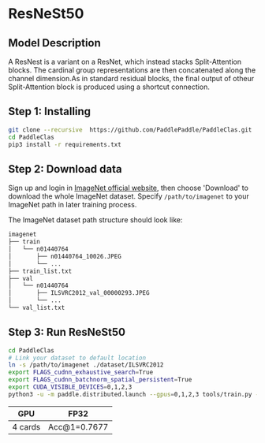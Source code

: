 # ResNeSt50
## Model Description
A ResNest is a variant on a ResNet, which instead stacks Split-Attention blocks. The cardinal group representations are then concatenated along the channel dimension.As in standard residual blocks, the final output  of otheur Split-Attention block is produced using a shortcut connection.

## Step 1: Installing

```bash
git clone --recursive  https://github.com/PaddlePaddle/PaddleClas.git
cd PaddleClas
pip3 install -r requirements.txt
```

## Step 2: Download data

Sign up and login in [ImageNet official website](https://www.image-net.org/index.php), then choose 'Download' to download the whole ImageNet dataset. Specify `/path/to/imagenet` to your ImageNet path in later training process.

The ImageNet dataset path structure should look like:

```bash
imagenet
├── train
│   └── n01440764
│       ├── n01440764_10026.JPEG
│       └── ...
├── train_list.txt
├── val
│   └── n01440764
│       ├── ILSVRC2012_val_00000293.JPEG
│       └── ...
└── val_list.txt
```

## Step 3: Run ResNeSt50

```bash
cd PaddleClas
# Link your dataset to default location
ln -s /path/to/imagenet ./dataset/ILSVRC2012
export FLAGS_cudnn_exhaustive_search=True
export FLAGS_cudnn_batchnorm_spatial_persistent=True
export CUDA_VISIBLE_DEVICES=0,1,2,3
python3 -u -m paddle.distributed.launch --gpus=0,1,2,3 tools/train.py -c ppcls/configs/ImageNet/ResNeSt/ResNeSt50.yaml -o Arch.pretrained=False -o Global.device=gpu
```

| GPU         | FP32                                 |
| ----------- | ------------------------------------ |
| 4 cards     | Acc@1=0.7677                         |
